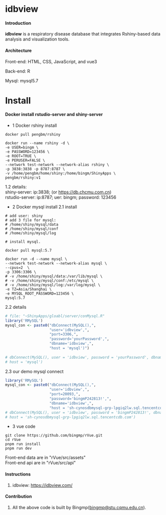# idbview

#### Introduction

**idbview** is a respiratory disease database that integrates Rshiny-based data analysis and visualization tools.  

#### Architecture

Front-end: HTML, CSS, JavaScript, and vue3  

Back-end: R  

Mysql: mysql5.7  

# Install

#### Docker install rstudio-server and shiny-server

- 1 Docker rshiny install

``` shell
docker pull pengbm/rshiny

docker run --name rshiny -d \
-e USER=bingm \
-e PASSWORD=123456 \
-e ROOT=TRUE \
-e PERUSER=FALSE \
--network test-network --network-alias rshiny \
-p 3838:3838 -p 8787:8787 \
-v /home/pengbm/home/shiny:/home/bingm/ShinyApps \
pengbm/rshiny:v1
```
1.2 details:  
shiny-server: ip:3838; (or https://db.chcmu.com.cn)  
rstudio-server: ip:8787; uer: bingm; password: 123456


- 2 Docker mysql install
2.1 install  
``` shell
# add user: shiny
# add 3 file for mysql: 
# /home/shiny/mysql/data
# /home/shiny/mysql/conf
# /home/shiny/mysql/log

# install mysql.

docker pull mysql:5.7

docker run -d --name mysql \
--network test-network --network-alias mysql \
--cpus=2  \
-p 3306:3306 \
# -v /home/shiny/mysql/data:/var/lib/mysql \
# -v /home/shiny/mysql/conf:/etc/mysql \
# -v /home/shiny/mysql/log:/var/log/mysql \
-e TZ=Asia/Shanghai \
-e MYSQL_ROOT_PASSWORD=123456 \
mysql:5.7
```

2.2 details  
```r
# file: "~ShinyApps/gloabl/server/conMysql.R"
library('RMySQL')
mysql_con <- paste0("dbConnect(MySQL(),",
                    "user='idbview',",
                    "port=3306,",
                    "password='yourPassword',",
                    "dbname='idbview',",
                    "host = 'mysql')")
                    
# dbConnect(MySQL(), user = 'idbview', password = 'yourPassword', dbname = 'idbview',
# host = 'mysql')
```                 
2.3 our demo mysql connect  
```r
library('RMySQL')
mysql_con <- paste0("dbConnect(MySQL(),",
                    "user='idbview',",
                    "port=20093,",
                    "password='bingmP242813!',",
                    "dbname='idbview',",
                    "host = 'sh-cynosdbmysql-grp-lpgiq2lw.sql.tencentcdb.com')")
# dbConnect(MySQL(), user = 'idbview', password = 'bingmP242813!', dbname = 'idbview',
# host = 'sh-cynosdbmysql-grp-lpgiq2lw.sql.tencentcdb.com')
```

- 3 vue code

``` shell
git clone https://github.com/bingmp/rVue.git
cd rVue
pnpm run install
pnpm run dev
```
Front-end data are in "rVue/src/assets"  
Front-end api are in "rVue/src/api"

#### Instructions

1.  idbview: <https://idbview.com/>

#### Contribution

1.  All the above code is built by Bingmp(bingmp@stu.cqmu.edu.cn).
